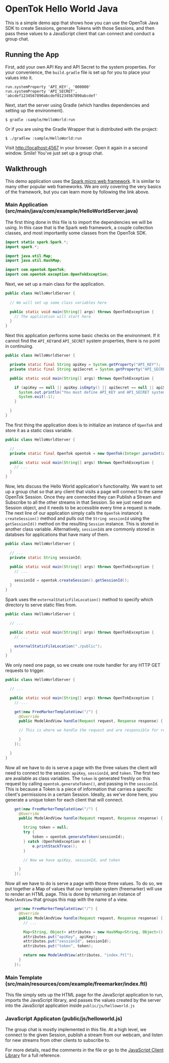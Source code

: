 # OpenTok Hello World Java

This is a simple demo app that shows how you can use the OpenTok Java SDK to create Sessions,
generate Tokens with those Sessions, and then pass these values to a JavaScript client that can
connect and conduct a group chat.

## Running the App

First, add your own API Key and API Secret to the system properties. For your convenience, the
`build.gradle` file is set up for you to place your values into it.

```
run.systemProperty 'API_KEY', '000000'
run.systemProperty 'API_SECRET', 'abcdef1234567890abcdef01234567890abcdef'
```

Next, start the server using Gradle (which handles dependencies and setting up the environment).

```
$ gradle :sample/HelloWorld:run
```

Or if you are using the Gradle Wrapper that is distributed with the project:

```
$ ./gradlew :sample/HelloWorld:run
```

Visit <http://localhost:4567> in your browser. Open it again in a second window. Smile! You've just
set up a group chat.

## Walkthrough

This demo application uses the [Spark micro web framework](http://www.sparkjava.com/). It is similar to
many other popular web frameworks. We are only covering the very basics of the framework, but you can
learn more by following the link above.

### Main Application (src/main/java/com/example/HelloWorldServer.java)

The first thing done in this file is to import the dependencies we will be using. In this case that
is the Spark web framework, a couple collection classes, and most importantly some classes from the
OpenTok SDK.

```java
import static spark.Spark.*;
import spark.*;

import java.util.Map;
import java.util.HashMap;

import com.opentok.OpenTok;
import com.opentok.exception.OpenTokException;
```

Next, we set up a main class for the application.

```java
public class HelloWorldServer {
  
  // We will set up some class variables here

  public static void main(String[] args) throws OpenTokException {
    // The application will start here
  }
}
```

Next this application performs some basic checks on the environment. If it cannot find the `API_KEY`and
`API_SECRET` system properties, there is no point in continuing.


```java
public class HelloWorldServer {

  private static final String apiKey = System.getProperty("API_KEY");
  private static final String apiSecret = System.getProperty("API_SECRET");

  public static void main(String[] args) throws OpenTokException {

    if (apiKey == null || apiKey.isEmpty() || apiSecret == null || apiSecret.isEmpty()) {
      System.out.println("You must define API_KEY and API_SECRET system properties in the build.gradle file.");
      System.exit(-1);
    }

  }
}
```

The first thing the application does is to initialize an instance of `OpenTok` and store it as
a static class variable.

```java
public class HelloWorldServer {

  // ...
  private static final OpenTok opentok = new OpenTok(Integer.parseInt(apiKey), apiSecret);

  public static void main(String[] args) throws OpenTokException {
    // ...
  }
}
```

Now, lets discuss the Hello World application's functionality. We want to set up a group chat so
that any client that visits a page will connect to the same OpenTok Session. Once they are connected
they can Publish a Stream and Subscribe to all the other streams in that Session. So we just need
one Session object, and it needs to be accessible every time a request is made. The next line of our
application simply calls the `OpenTok` instance's `createSession()` method and pulls out the
`String sessionId` using the `getSessionId()` method on the resulting `Session` instance. This is
stored in another class variable. Alternatively, `sessionId`s are commonly stored in databses for
applications that have many of them.

```java
public class HelloWorldServer {

  // ...
  private static String sessionId;

  public static void main(String[] args) throws OpenTokException {
    // ...

    sessionId = opentok.createSession().getSessionId();
  }
}
```

Spark uses the `externalStaticFileLocation()` method to specify which directory to serve static
files from.

```java
public class HelloWorldServer {

  // ...

  public static void main(String[] args) throws OpenTokException {
    // ...

    externalStaticFileLocation("./public");
  }
}
```

We only need one page, so we create one route handler for any HTTP GET requests to trigger.

```java
public class HelloWorldServer {

  // ...

  public static void main(String[] args) throws OpenTokException {
    // ...

    get(new FreeMarkerTemplateView("/") {
      @Override
      public ModelAndView handle(Request request, Response response) {

      // This is where we handle the request and are responsible for returning a response

      }
    });

  }
}

```

Now all we have to do is serve a page with the three values the client will need to connect to the
session: `apiKey`, `sessionId`, and `token`. The first two are available as class variables. The
`token` is generated freshly on this request by calling `opentok.generateToken()`, and passing in
the `sessionId`. This is because a Token is a piece of information that carries a specific client's
permissions in a certain Session. Ideally, as we've done here, you generate a unique token for each
client that will connect.

```java
    get(new FreeMarkerTemplateView("/") {
      @Override
      public ModelAndView handle(Request request, Response response) {

        String token = null;
        try {
            token = opentok.generateToken(sessionId);
        } catch (OpenTokException e) {
            e.printStackTrace();
        }

        // Now we have apiKey, sessionId, and token

      }
    });
```

Now all we have to do is serve a page with those three values. To do so, we put together a Map of
values that our template system (freemarker) will use to render an HTML page. This is done by
returning an instance of `ModelAndView` that groups this map with the name of a view.

```java
    get(new FreeMarkerTemplateView("/") {
      @Override
      public ModelAndView handle(Request request, Response response) {
        // ...

        Map<String, Object> attributes = new HashMap<String, Object>();
        attributes.put("apiKey", apiKey);
        attributes.put("sessionId", sessionId);
        attributes.put("token", token);

        return new ModelAndView(attributes, "index.ftl");
      }
    });
```

### Main Template (src/main/resources/com/example/freemarker/index.ftl)

This file simply sets up the HTML page for the JavaScript application to run, imports the
JavaScript library, and passes the values created by the server into the JavaScript application
inside `public/js/helloworld.js`

### JavaScript Applicaton (public/js/helloworld.js)

The group chat is mostly implemented in this file. At a high level, we connect to the given
Session, publish a stream from our webcam, and listen for new streams from other clients to
subscribe to.

For more details, read the comments in the file or go to the
[JavaScript Client Library](http://tokbox.com/opentok/libraries/client/js/) for a full reference.

